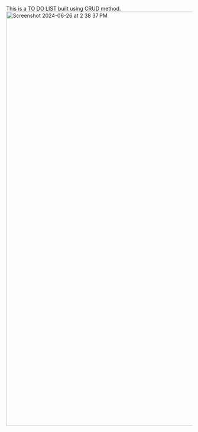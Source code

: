 This is a TO DO LIST built using CRUD method. 
<img width="1118" alt="Screenshot 2024-06-26 at 2 38 37 PM" src="https://github.com/stvnplm8/to-do-list/assets/141971217/e3dfe402-600f-4482-b805-17fa49e0b43a">

